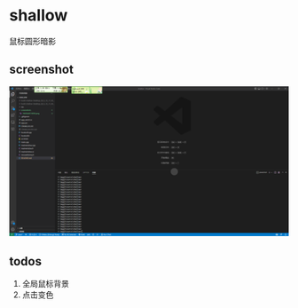 # shallow 
鼠标圆形暗影

## screenshot
![show](./screenshots/1663644804935.png)

## todos
1. 全局鼠标背景
2. 点击变色
